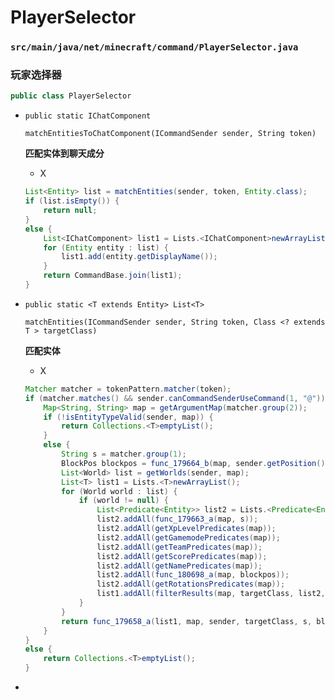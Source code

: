 # PlayerSelector

### `src/main/java/net/minecraft/command/PlayerSelector.java`

### 玩家选择器

```java
public class PlayerSelector
```

- `public static IChatComponent`
  
  `matchEntitiesToChatComponent(ICommandSender sender, String token)`
  
  **匹配实体到聊天成分**
  
  - X
  
  ```java
  List<Entity> list = matchEntities(sender, token, Entity.class);
  if (list.isEmpty()) {
      return null;
  }
  else {
      List<IChatComponent> list1 = Lists.<IChatComponent>newArrayList();
      for (Entity entity : list) {
          list1.add(entity.getDisplayName());
      }
      return CommandBase.join(list1);
  }
  ```

- `public static <T extends Entity> List<T>`
  
  `matchEntities(ICommandSender sender, String token, Class <? extends T > targetClass)`
  
  **匹配实体**
  
  - X
  
  ```java
  Matcher matcher = tokenPattern.matcher(token);
  if (matcher.matches() && sender.canCommandSenderUseCommand(1, "@")) {
      Map<String, String> map = getArgumentMap(matcher.group(2));
      if (!isEntityTypeValid(sender, map)) {
          return Collections.<T>emptyList();
      } 
      else {
          String s = matcher.group(1);
          BlockPos blockpos = func_179664_b(map, sender.getPosition());
          List<World> list = getWorlds(sender, map);
          List<T> list1 = Lists.<T>newArrayList();
          for (World world : list) {
              if (world != null) {
                  List<Predicate<Entity>> list2 = Lists.<Predicate<Entity>>newArrayList();
                  list2.addAll(func_179663_a(map, s));
                  list2.addAll(getXpLevelPredicates(map));
                  list2.addAll(getGamemodePredicates(map));
                  list2.addAll(getTeamPredicates(map));
                  list2.addAll(getScorePredicates(map));
                  list2.addAll(getNamePredicates(map));
                  list2.addAll(func_180698_a(map, blockpos));
                  list2.addAll(getRotationsPredicates(map));
                  list1.addAll(filterResults(map, targetClass, list2, s, world, blockpos));
              }
          }
          return func_179658_a(list1, map, sender, targetClass, s, blockpos);
      }
  }
  else {
      return Collections.<T>emptyList();
  }
  ```

- 

